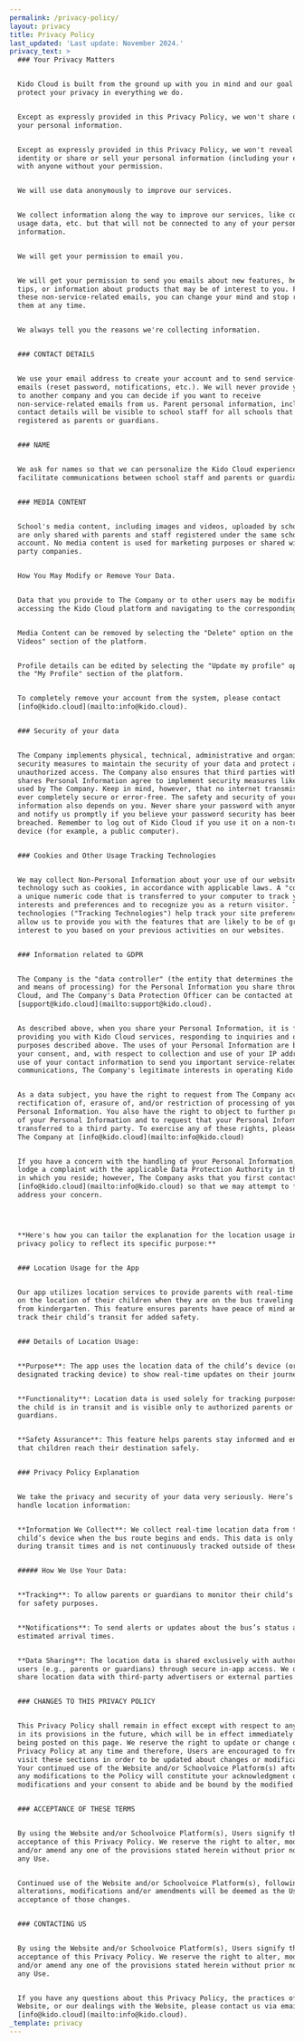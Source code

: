 ```yaml
---
permalink: /privacy-policy/
layout: privacy
title: Privacy Policy
last_updated: 'Last update: November 2024.'
privacy_text: >
  ### Your Privacy Matters


  Kido Cloud is built from the ground up with you in mind and our goal is to
  protect your privacy in everything we do.


  Except as expressly provided in this Privacy Policy, we won't share or sell
  your personal information.


  Except as expressly provided in this Privacy Policy, we won't reveal your
  identity or share or sell your personal information (including your email)
  with anyone without your permission.


  We will use data anonymously to improve our services.


  We collect information along the way to improve our services, like cookies,
  usage data, etc. but that will not be connected to any of your personal
  information.


  We will get your permission to email you.


  We will get your permission to send you emails about new features, helpful
  tips, or information about products that may be of interest to you. For any of
  these non-service-related emails, you can change your mind and stop receiving
  them at any time.


  We always tell you the reasons we're collecting information.


  ### CONTACT DETAILS


  We use your email address to create your account and to send service-related
  emails (reset password, notifications, etc.). We will never provide your email
  to another company and you can decide if you want to receive
  non-service-related emails from us. Parent personal information, including
  contact details will be visible to school staff for all schools that have them
  registered as parents or guardians.


  ### NAME


  We ask for names so that we can personalize the Kido Cloud experience and
  facilitate communications between school staff and parents or guardians.


  ### MEDIA CONTENT


  School's media content, including images and videos, uploaded by school staff,
  are only shared with parents and staff registered under the same school
  account. No media content is used for marketing purposes or shared with third
  party companies.


  How You May Modify or Remove Your Data.


  Data that you provide to The Company or to other users may be modified through
  accessing the Kido Cloud platform and navigating to the corresponding menu.


  Media Content can be removed by selecting the "Delete" option on the "Photos /
  Videos" section of the platform.


  Profile details can be edited by selecting the "Update my profile" option on
  the "My Profile" section of the platform.


  To completely remove your account from the system, please contact
  [info@kido.cloud](mailto:info@kido.cloud).


  ### Security of your data


  The Company implements physical, technical, administrative and organizational
  security measures to maintain the security of your data and protect against
  unauthorized access. The Company also ensures that third parties with whom it
  shares Personal Information agree to implement security measures like those
  used by The Company. Keep in mind, however, that no internet transmission is
  ever completely secure or error-free. The safety and security of your
  information also depends on you. Never share your password with anyone else
  and notify us promptly if you believe your password security has been
  breached. Remember to log out of Kido Cloud if you use it on a non-trusted
  device (for example, a public computer).


  ### Cookies and Other Usage Tracking Technologies


  We may collect Non-Personal Information about your use of our websites through
  technology such as cookies, in accordance with applicable laws. A "cookie" is
  a unique numeric code that is transferred to your computer to track your
  interests and preferences and to recognize you as a return visitor. These
  technologies ("Tracking Technologies") help track your site preferences and
  allow us to provide you with the features that are likely to be of greatest
  interest to you based on your previous activities on our websites.


  ### Information related to GDPR


  The Company is the "data controller" (the entity that determines the purposes
  and means of processing) for the Personal Information you share through Kido
  Cloud, and The Company's Data Protection Officer can be contacted at
  [support@kido.cloud](mailto:support@kido.cloud).


  As described above, when you share your Personal Information, it is for
  providing you with Kido Cloud services, responding to inquiries and other
  purposes described above. The uses of your Personal Information are based upon
  your consent, and, with respect to collection and use of your IP address or
  use of your contact information to send you important service-related
  communications, The Company's legitimate interests in operating Kido Cloud.


  As a data subject, you have the right to request from The Company access to,
  rectification of, erasure of, and/or restriction of processing of your
  Personal Information. You also have the right to object to further processing
  of your Personal Information and to request that your Personal Information be
  transferred to a third party. To exercise any of these rights, please contact
  The Company at [info@kido.cloud](mailto:info@kido.cloud)


  If you have a concern with the handling of your Personal Information, you may
  lodge a complaint with the applicable Data Protection Authority in the country
  in which you reside; however, The Company asks that you first contact us at
  [info@kido.cloud](mailto:info@kido.cloud) so that we may attempt to fully
  address your concern.




  **Here's how you can tailor the explanation for the location usage in your
  privacy policy to reflect its specific purpose:**


  ### Location Usage for the App


  Our app utilizes location services to provide parents with real-time updates
  on the location of their children when they are on the bus traveling to and
  from kindergarten. This feature ensures parents have peace of mind and can
  track their child’s transit for added safety.


  ### Details of Location Usage:


  **Purpose**: The app uses the location data of the child’s device (or a
  designated tracking device) to show real-time updates on their journey.


  **Functionality**: Location data is used solely for tracking purposes while
  the child is in transit and is visible only to authorized parents or
  guardians.


  **Safety Assurance**: This feature helps parents stay informed and ensures
  that children reach their destination safely.


  ### Privacy Policy Explanation


  We take the privacy and security of your data very seriously. Here’s how we
  handle location information:


  **Information We Collect**: We collect real-time location data from the
  child’s device when the bus route begins and ends. This data is only active
  during transit times and is not continuously tracked outside of these periods.


  ##### How We Use Your Data:


  **Tracking**: To allow parents or guardians to monitor their child’s journey
  for safety purposes.


  **Notifications**: To send alerts or updates about the bus’s status and
  estimated arrival times.


  **Data Sharing**: The location data is shared exclusively with authorized
  users (e.g., parents or guardians) through secure in-app access. We do not
  share location data with third-party advertisers or external parties.


  ### CHANGES TO THIS PRIVACY POLICY


  This Privacy Policy shall remain in effect except with respect to any changes
  in its provisions in the future, which will be in effect immediately after
  being posted on this page. We reserve the right to update or change our
  Privacy Policy at any time and therefore, Users are encouraged to frequently
  visit these sections in order to be updated about changes or modifications.
  Your continued use of the Website and/or Schoolvoice Platform(s) after we post
  any modifications to the Policy will constitute your acknowledgment of the
  modifications and your consent to abide and be bound by the modified Policy.


  ### ACCEPTANCE OF THESE TERMS


  By using the Website and/or Schoolvoice Platform(s), Users signify their
  acceptance of this Privacy Policy. We reserve the right to alter, modify
  and/or amend any one of the provisions stated herein without prior notice to
  any Use.


  Continued use of the Website and/or Schoolvoice Platform(s), following any
  alterations, modifications and/or amendments will be deemed as the Users'
  acceptance of those changes.


  ### CONTACTING US


  By using the Website and/or Schoolvoice Platform(s), Users signify their
  acceptance of this Privacy Policy. We reserve the right to alter, modify
  and/or amend any one of the provisions stated herein without prior notice to
  any Use.


  If you have any questions about this Privacy Policy, the practices of our
  Website, or our dealings with the Website, please contact us via email
  [info@kido.cloud](mailto:info@kido.cloud).
_template: privacy
---
```


